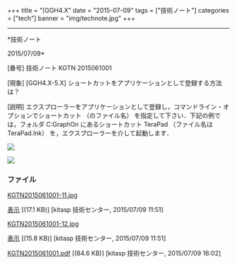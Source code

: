﻿+++
title = "[GGH4.X"
date = "2015-07-09"
tags = ["技術ノート"]
categories = ["tech"]
banner = "img/technote.jpg"
+++

-----------------------------------------------------------------------------------------------------------------------------

*技術ノート

2015/07/09*


[番号]
技術ノート KGTN 2015061001

[現象]
[GGH4.X-5.X] ショートカットをアプリケーションとして登録する方法は？

[説明]
エクスプローラーをアプリケーションとして登録し，コマンドライン・オプションでショートカット
（のファイル名） を指定して下さい．下記の例では，フォルダ C:GraphOn
にあるショートカット TeraPad （ファイル名は TeraPad.lnk）
を，エクスプローラーを介して起動します．

![](http://techreport.kitasp.net/attachments/download/2119/KGTN2015061001-11.jpg)

![](http://techreport.kitasp.net/attachments/download/2120/KGTN2015061001-12.jpg)


### ファイル

 
 


[KGTN2015061001-11.jpg](http://techreport.kitasp.net/attachments/download/2119/KGTN2015061001-11.jpg)

[表示](http://techreport.kitasp.net/attachments/2119/KGTN2015061001-11.jpg "表示")
 [(17.1 KB)] [kitasp 技術センター, 2015/07/09
11:51]

[KGTN2015061001-12.jpg](http://techreport.kitasp.net/attachments/download/2120/KGTN2015061001-12.jpg)

[表示](http://techreport.kitasp.net/attachments/2120/KGTN2015061001-12.jpg "表示")
 [(15.8 KB)] [kitasp 技術センター, 2015/07/09
11:51]

[KGTN2015061001.pdf](http://techreport.kitasp.net/attachments/download/2139/KGTN2015061001.pdf)
 [(84.6 KB)] [kitasp 技術センター, 2015/07/09
16:02]


 


 

